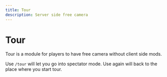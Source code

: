```yaml
---
title: Tour
description: Server side free camera
---
```


# Tour

Tour is a module for players to have free camera without client side mods.

Use `/tour` will let you go into spectator mode. Use again will back to the place where you start tour.